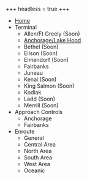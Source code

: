 +++
headless = true
+++

- [Home](/)
- Terminal
  - Allen/Ft Greely (Soon)
  - [Anchorage/Lake Hood](docs/terminal/panc)
  - Bethel (Soon)
  - Eilson (Soon)
  - Elmendorf (Soon)
  - Fairbanks
  - Juneau
  - Kenai (Soon)
  - King Salmon (Soon)
  - Kodiak
  - Ladd (Soon)
  - Merrill (Soon)
- Approach Controls
  - Anchorage
  - Fairbanks
- Enroute
  - General
  - Central Area
  - North Area
  - South Area
  - West Area
  - Oceanic

